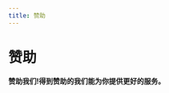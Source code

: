 ```yaml
---
title: 赞助
---
```

<!--不要在其它语言创建这个文件并本地化(翻译),这是简体中文特有的页面。
爱发电尚不支持PayPal,Visa等其它支付方式。-->
# 赞助
**赞助我们!得到赞助的我们能为你提供更好的服务。**
